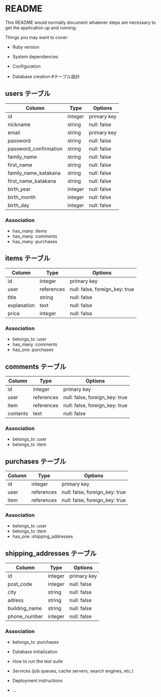 # README

This README would normally document whatever steps are necessary to get the
application up and running.

Things you may want to cover:

* Ruby version

* System dependencies

* Configuration

* Database creation
#テーブル設計

## users テーブル

| Column                | Type    | Options     |
| --------------------- | ------- | ----------- |
| id                    | integer | primary key |
| nickname              | string  | null: false |
| email                 | string  | primary key |
| password              | string  | null: false |
| password_confirmation | string  | null: false |
| family_name           | string  | null: false |
| first_name            | string  | null: false |
| family_name_katakana  | string  | null: false |
| first_name_katakana   | string  | null: false |
| birth_year            | integer | null: false |
| birth_month           | integer | null: false |
| birth_day             | integer | null: false |

### Association

- has_many :items
- has_many :comments
- has_many :purchases

## items テーブル

| Column      | Type       | Options                        |
| ----------- | ---------- | ------------------------------ |
| id          | integer    | primary key                    |
| user        | references | null: false, foreign_key: true |
| title       | string     | null: false                    |
| explanation | text       | null: false                    |
| price       | integer    | null: false                    |

### Association

- belongs_to :user
- has_many :comments
- has_one :purchases

## comments テーブル

| Column     | Type       | Options                        |
| ---------- | ---------- | ------------------------------ |
| id         | integer    | primary key                    |
| user       | references | null: false, foreign_key: true |
| item       | references | null: false, foreign_key: true |
| contents   | text       | null: false                    |

### Association

- belongs_to :user
- belongs_to :item

## purchases テーブル

| Column           | Type       | Options                        |
| ---------------- | ---------- | ------------------------------ |
| id               | integer    | primary key                    |
| user             | references | null: false, foreign_key: true |
| item             | references | null: false, foreign_key: true |

### Association
- belongs_to :user
- belongs_to :item
- has_one :shipping_addresses

## shipping_addresses テーブル

| Column           | Type       | Options     |
| ---------------- | ---------- | ----------- |
| id               | integer    | primary key |
| post_code        | integer    | null: false |
| city             | string     | null: false |
| adress           | string     | null: false |
| building_name    | string     | null: false |
| phone_number     | integer    | null: false |

### Association
- belongs_to :purchases

* Database initialization

* How to run the test suite

* Services (job queues, cache servers, search engines, etc.)

* Deployment instructions

* ...
